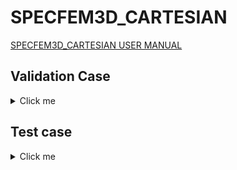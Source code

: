 # SPECFEM3D_CARTESIAN 

[SPECFEM3D_CARTESIAN USER MANUAL](https://specfem3d.readthedocs.io/en/latest/)

## Validation Case 

<details>
  <summary>Click me</summary>

#### Leonardo 

<details>
  <summary>Click me</summary>

**Baremetal**

```shell
reframe \
    -C power-capping/configuration/leonardo.py \
    -c power-capping/applications/specfem3d_cartesian/specfem3d.py \
    --prefix $SCRATCH/REFRAME-SPECFEM-BAREMETAL \
    --keep-stage-files \
    --dont-restage \
    --performance-report \
    -J qos=normal \
    -J account=cin_staff \
    -p openmpi-gcc \
    -n specfem3d_small \
    -S specfem3d_small.execution_mode=baremetal \
    -lC
```

**Container**

```shell
reframe \
    -C power-capping/configuration/leonardo.py \
    -c power-capping/applications/specfem3d_cartesian/specfem3d.py \
    --prefix $SCRATCH/REFRAME-SPECFEM-CONTAINER \
    --keep-stage-files \
    --dont-restage \
    --performance-report \
    -p openmpi-gcc \
    -J qos=normal \
    -J account=cin_staff \
    -n specfem3d_small \
    -S specfem3d_small.execution_mode=container \
    -S specfem3d_small.image=$SCRATCH/POWER_CAPPING/SIF_IMAGES/specfem3d_cartesian.sif \
    --dry-run
```

</details>

#### Thea

<details>
  <summary>Click me</summary>

**Baremetal**

```shell
reframe \
    -C power-capping/configuration/thea.py \
    -c power-capping/applications/specfem3d_cartesian/specfem3d.py \
    --prefix $SCRATCH_FAST/REFRAME-SPECFEM-BAREMETAL \
    --keep-stage-files \
    --dont-restage \
    --performance-report \
    -p openmpi-gcc \
    -n specfem3d_small \
    -S specfem3d_small.execution_mode=baremetal \
    -lC
```

**Container**

```shell
reframe \
    -C power-capping/configuration/thea.py \
    -c power-capping/applications/specfem3d_cartesian/specfem3d.py \
    --prefix $SCRATCH_FAST/REFRAME-SPECFEM-CONTAINER \
    --keep-stage-files \
    --dont-restage \
    --performance-report \
    -p openmpi-gcc \
    -n specfem3d_small \
    -S specfem3d_small.execution_mode=container \
    -S specfem3d_small.image=$SCRATCH_FAST/SIF_IMAGES/specfem3d_cartesian.sif \
    -lC
```

</details>

</details>


## Test case

<details>
  <summary>Click me</summary>

#### Leonardo 

<details>
  <summary>Click me</summary>

**Baremetal**

```shell
reframe \
    -C power-capping/configuration/leonardo.py \
    -c power-capping/applications/specfem3d_cartesian/specfem3d.py \
    --prefix $SCRATCH/REFRAME-SPECFEM-BAREMETAL \
    --keep-stage-files \
    --dont-restage \
    --performance-report \
    -J qos=normal \
    -J account=cin_staff \
    -p openmpi-gcc \
    -n specfem3d_medium \
    -S specfem3d_medium.execution_mode=baremetal \
    -lC
```

**Container**

```shell
reframe \
    -C power-capping/configuration/leonardo.py \
    -c power-capping/applications/specfem3d_cartesian/specfem3d.py \
    --prefix $SCRATCH/REFRAME-SPECFEM-CONTAINER \
    --keep-stage-files \
    --dont-restage \
    --performance-report \
    -p openmpi-gcc \
    -J qos=normal \
    -J account=cin_staff \
    -n specfem3d_medium \
    -S specfem3d_medium.execution_mode=container \
    -S specfem3d_small.image=$SCRATCH/POWER_CAPPING/SIF_IMAGES/specfem3d_cartesian.sif \
    --dry-run
```

</details>

#### Thea

<details>
  <summary>Click me</summary>

**Baremetal**

```shell
reframe \
    -C power-capping/configuration/thea.py \
    -c power-capping/applications/specfem3d_cartesian/specfem3d.py \
    --prefix $SCRATCH_FAST/REFRAME-SPECFEM-BAREMETAL \
    --keep-stage-files \
    --dont-restage \
    --performance-report \
    -p openmpi-gcc \
    -n specfem3d_medium \
    -S specfem3d_medium.execution_mode=baremetal \
    -lC
```

**Container**

```shell
reframe \
    -C power-capping/configuration/thea.py \
    -c power-capping/applications/specfem3d_cartesian/specfem3d.py \
    --prefix $SCRATCH_FAST/REFRAME-SPECFEM-CONTAINER \
    --keep-stage-files \
    --dont-restage \
    --performance-report \
    -p openmpi-gcc \
    -n specfem3d_medium \
    -S specfem3d_medium.execution_mode=container \
    -S specfem3d_small.image=$SCRATCH_FAST/SIF_IMAGES/specfem3d_cartesian.sif \
    -lC
```

</details>

</details>